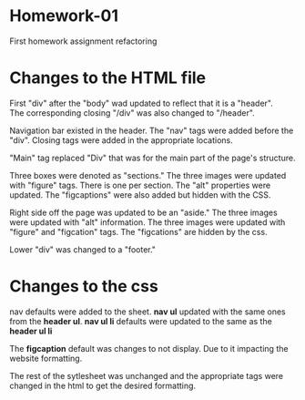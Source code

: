 # Homework-01
First homework assignment refactoring

# Changes to the HTML file

First "div" after the "body" wad updated to reflect that it is a "header".  
The corresponding closing "/div"  was also changed to "/header".

Navigation bar existed in the header.  The "nav" tags were added before the "div".
Closing tags were added in the appropriate locations.

"Main" tag replaced "Div" that was for the main part of the page's structure.

Three boxes were denoted as "sections."
The three images were updated with "figure" tags.  There is one per section.
The "alt" properties were updated.
The "figcaptions" were also added but hidden with the CSS.

Right side off the page was updated to be an "aside."
The three images were updated with "alt" information.
The three images were updated with "figure" and "figcation" tags.
The "figcations" are hidden by the css.

Lower "div" was changed to a "footer."

# Changes to the css

nav defaults were added to the sheet.
**nav ul** updated with the same ones from the **header ul**.
**nav ul li** defaults were updated to the same as the **header ul li**

The **figcaption** default was changes to not display. Due to it impacting the website formatting.

The rest of the sytlesheet was unchanged and the appropriate tags were changed in the html to get the desired formatting.



